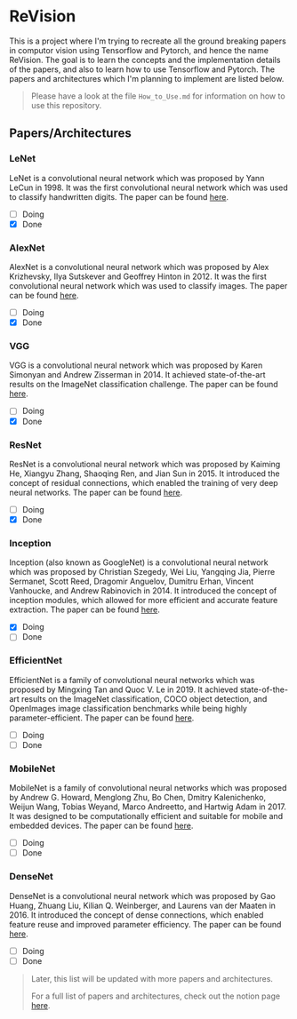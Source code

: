 # ReVision

This is a project where I'm trying to recreate all the ground breaking papers in computor vision using Tensorflow and Pytorch, and hence the name ReVision. The goal is to learn the concepts and the implementation details of the papers, and also to learn how to use Tensorflow and Pytorch. The papers and architectures which I'm planning to implement are listed below.

> Please have a look at the file `How_to_Use.md` for information on how to use this repository.

## Papers/Architectures

### LeNet

LeNet is a convolutional neural network which was proposed by Yann LeCun in 1998. It was the first convolutional neural network which was used to classify handwritten digits. The paper can be found [here](http://yann.lecun.com/exdb/publis/pdf/lecun-01a.pdf).

- [ ] Doing
- [x] Done

### AlexNet

AlexNet is a convolutional neural network which was proposed by Alex Krizhevsky, Ilya Sutskever and Geoffrey Hinton in 2012. It was the first convolutional neural network which was used to classify images. The paper can be found [here](https://papers.nips.cc/paper/4824-imagenet-classification-with-deep-convolutional-neural-networks.pdf).

- [ ] Doing
- [x] Done

### VGG

VGG is a convolutional neural network which was proposed by Karen Simonyan and Andrew Zisserman in 2014. It achieved state-of-the-art results on the ImageNet classification challenge. The paper can be found [here](https://arxiv.org/pdf/1409.1556.pdf).

- [ ] Doing
- [x] Done

### ResNet

ResNet is a convolutional neural network which was proposed by Kaiming He, Xiangyu Zhang, Shaoqing Ren, and Jian Sun in 2015. It introduced the concept of residual connections, which enabled the training of very deep neural networks. The paper can be found [here](https://arxiv.org/pdf/1512.03385.pdf).

- [ ] Doing
- [x] Done

### Inception

Inception (also known as GoogleNet) is a convolutional neural network which was proposed by Christian Szegedy, Wei Liu, Yangqing Jia, Pierre Sermanet, Scott Reed, Dragomir Anguelov, Dumitru Erhan, Vincent Vanhoucke, and Andrew Rabinovich in 2014. It introduced the concept of inception modules, which allowed for more efficient and accurate feature extraction. The paper can be found [here](https://arxiv.org/pdf/1409.4842.pdf).

- [x] Doing
- [ ] Done

### EfficientNet

EfficientNet is a family of convolutional neural networks which was proposed by Mingxing Tan and Quoc V. Le in 2019. It achieved state-of-the-art results on the ImageNet classification, COCO object detection, and OpenImages image classification benchmarks while being highly parameter-efficient. The paper can be found [here](https://arxiv.org/pdf/1905.11946.pdf).

- [ ] Doing
- [ ] Done

### MobileNet

MobileNet is a family of convolutional neural networks which was proposed by Andrew G. Howard, Menglong Zhu, Bo Chen, Dmitry Kalenichenko, Weijun Wang, Tobias Weyand, Marco Andreetto, and Hartwig Adam in 2017. It was designed to be computationally efficient and suitable for mobile and embedded devices. The paper can be found [here](https://arxiv.org/pdf/1704.04861.pdf).

- [ ] Doing
- [ ] Done

### DenseNet

DenseNet is a convolutional neural network which was proposed by Gao Huang, Zhuang Liu, Kilian Q. Weinberger, and Laurens van der Maaten in 2016. It introduced the concept of dense connections, which enabled feature reuse and improved parameter efficiency. The paper can be found [here](https://arxiv.org/pdf/1608.06993.pdf).

- [ ] Doing
- [ ] Done

> Later, this list will be updated with more papers and architectures.
>
> For a full list of papers and architectures, check out the notion page [here](https://swamp-water-c4a.notion.site/10a70e2c390f4e119cb709b712d3b168?v=8224d1d9652e48fd83100ab516a228d3).
